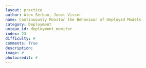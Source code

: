 ```yaml
---
layout: practice
author: Alex Serban, Joost Visser
name: Continuously Monitor the Behaviour of Deployed Models
category: Deployment
unique_id: deployment_monitor
index: 23
difficulty: #
comments: True
description:
image: #
photocredit: #
---
```

